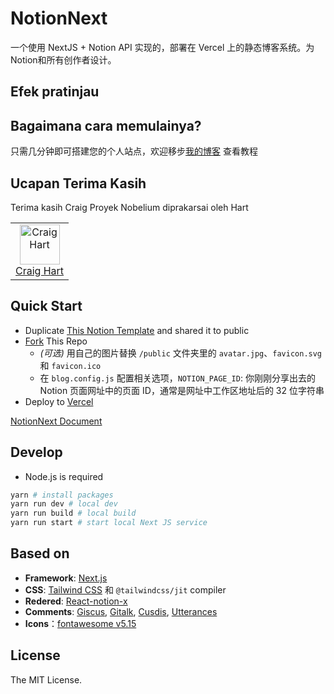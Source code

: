 # NotionNext

一个使用 NextJS + Notion API 实现的，部署在 Vercel 上的静态博客系统。为Notion和所有创作者设计。


## Efek pratinjau


## Bagaimana cara memulainya?

只需几分钟即可搭建您的个人站点，欢迎移步[我的博客](https://tangly1024.com/article/notion-next) 查看教程 


## Ucapan Terima Kasih
Terima kasih Craig Proyek Nobelium diprakarsai oleh Hart
<table><tr align="left">
  <td align="center"><a href="https://github.com/craigary" title="Craig Hart"><img src="https://avatars.githubusercontent.com/u/10571717" width="64px;"alt="Craig Hart"/></a><br/><a href="https://github.com/craigary" title="Craig Hart">Craig Hart</a></td>
</tr></table>

## Quick Start
- Duplicate [This Notion Template](https://tanghh.notion.site/02ab3b8678004aa69e9e415905ef32a5) and shared it to public
- [Fork](https://github.com/tangly1024/NotionNext/fork) This Repo
  - _(可选)_ 用自己的图片替换 `/public` 文件夹里的 `avatar.jpg`、`favicon.svg` 和 `favicon.ico`
  - 在 `blog.config.js` 配置相关选项，`NOTION_PAGE_ID`: 你刚刚分享出去的 Notion 页面网址中的页面 ID，通常是网址中工作区地址后的 32 位字符串
- Deploy to [Vercel](https://vercel.com)

[NotionNext Document](https://docs.tangly1024.com/zh)

## Develop
- Node.js is required
```bash
yarn # install packages
yarn run dev # local dev
yarn run build # local build
yarn run start # start local Next JS service
```
## Based on

- **Framework**: [Next.js](https://nextjs.org)
- **CSS**: [Tailwind CSS](https://www.tailwindcss.cn/) 和 `@tailwindcss/jit` compiler
- **Redered**: [React-notion-x](https://github.com/NotionX/react-notion-x)
- **Comments**: [Giscus](https://giscus.app/zh-CN), [Gitalk](https://gitalk.github.io), [Cusdis](https://gitalk.github.io), [Utterances](https://utteranc.es)
- **Icons**：[fontawesome v5.15](https://fontawesome.com/v5.15/icons?d=gallery)


## License

The MIT License.
